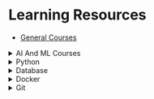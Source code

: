 # Learning Resources

- [General Courses](https://github.com/Developer-Y/cs-video-courses?fbclid=IwAR2aeYYlAK3-BuFZ2i9tn4on_6_oFI6RJb77mtmBTwTOZKKvqQJgexONrCM)

<details>

<summary>AI And ML Courses</summary>

- [From-0-to-Research-Scientist-resources-guide](https://github.com/ahmedbahaaeldin/From-0-to-Research-Scientist-resources-guide?fbclid=IwAR1emI-9_ocq_iV2wErhMUkzWWPQKwr-X56ArQwldO3485yUpHTz_yfcS-o)

- [ML-For-Beginners Microsoft](https://github.com/microsoft/ML-For-Beginners?fbclid=IwAR0ItfAK5HGgSbN7LWNUy__IDuRW1GLNNkv8g0sezFYlvy3ai7U7rToIWiw)
- [CS50’s Introduction to Artificial Intelligence with Python](https://cs50.harvard.edu/ai/2024/)

- [Introduction to Data Science with Python](https://pll.harvard.edu/course/introduction-data-science-python)

- [Machine Learning and AI with Python](https://pll.harvard.edu/course/machine-learning-and-ai-python)

- [Data Science: Machine Learning - April 2024](https://pll.harvard.edu/course/data-science-machine-learning/2024-04)

- [Machine Learning Course - CS 156](https://www.youtube.com/playlist?list=PLD63A284B7615313A)
</details>

<details>
<summary>Python</summary>

- [CS50’s Introduction to Programming with Python](https://cs50.harvard.edu/python/2022/)

- [بالعربي Big Data Python](https://www.youtube.com/watch?v=XKQaCF_Om8o&list=PLrooD4hY1QqDjPYUvDsxjfh9np7DjBwAg&index=3&pp=iAQB)

</details>

<details>
<summary>Database</summary>

- [CS50’s Introduction to Databases with SQL](https://cs50.harvard.edu/sql/2024)
- [SQL for Data Analysis بالعربي Big Data](https://www.youtube.com/watch?v=kb-_GbpH3sQ&list=PLrooD4hY1QqADSWBJISGAq_qEPIed550b&index=2&t=2134s&pp=iAQB)
- [CMU Intro to Database Systems (15-445/645 - Fall 2023)](https://www.youtube.com/playlist?list=PLSE8ODhjZXjbj8BMuIrRcacnQh20hmY9g)
- [Distributed Data Management](https://www.tele-task.de/series/1224/)
</details>

<details>
<summary>Docker</summary>

- [Docker بالعربي Big Data](https://www.youtube.com/watch?v=PrusdhS2lmo&list=PLrooD4hY1QqADSWBJISGAq_qEPIed550b&index=1&t=1683s&pp=iAQB)
- [Docker Tutorial for Beginners TechWorld with Nana](https://www.youtube.com/watch?v=3c-iBn73dDE&list=WL&index=4&pp=gAQBiAQB)

</details>

<details>
<summary>Git</summary>

- [Git بالعربي Big Data](https://www.youtube.com/watch?v=Q6G-J54vgKc&list=PLrooD4hY1QqDjPYUvDsxjfh9np7DjBwAg&index=2&t=36s&pp=iAQB)
- [Elzero Git](https://www.youtube.com/watch?v=ACOiGZoqC8w&list=PLDoPjvoNmBAw4eOj58MZPakHjaO3frVMF)

</details>
